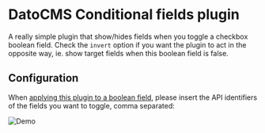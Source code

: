 # DatoCMS Conditional fields plugin

A really simple plugin that show/hides fields when you toggle a checkbox boolean field.
Check the `invert` option if you want the plugin to act in the opposite way,
ie. show target fields when this boolean field is false.

## Configuration

When [applying this plugin to a boolean field](https://www.datocms.com/docs/plugins/install/#assigning-a-plugin-to-a-field), please insert the API identifiers of the fields you want to toggle, comma separated:

![Demo](https://raw.githubusercontent.com/datocms/plugins/master/conditional-fields/docs/settings.png)
